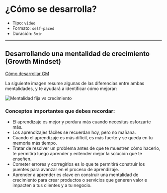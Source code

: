 # ¿Cómo se desarrolla?

* Tipo: `video`
* Formato: `self-paced`
* Duración: `8min`

***

## Desarrollando una mentalidad de crecimiento (Growth Mindset)

[Cómo desarrollar GM](https://vimeo.com/407675651)

La siguiente imagen resume algunas de las diferencias entre ambas mentalidades,
y te ayudará a identificar cómo mejorar:

![Mentalidad fija vs  crecimiento](https://user-images.githubusercontent.com/36275285/78410315-851b6080-75d1-11ea-8515-b9e3ae355813.jpg)

### Conceptos importantes que debes recordar:

* El aprendizaje es mejor y perdura más cuando necesitas esforzarte más.
* Los aprendizajes fáciles se recuerdan hoy, pero no mañana.
* Cuando el aprendizaje es más difícil, es más fuerte y se queda en tu memoria
más tiempo.
* Tratar de resolver un problema antes de que te muestren cómo hacerlo, te
permitirá luego aprender y entender mejor la solución que te enseñen.
* Cometer errores y corregirlos es lo que te permitirá construir los puentes
para avanzar en el proceso de aprendizaje.
* Aprender a aprender es clave en construir una mentalidad de crecimiento para
crear productos o servicios que generen valor e impacten a tus clientes y a tu
negocio.
